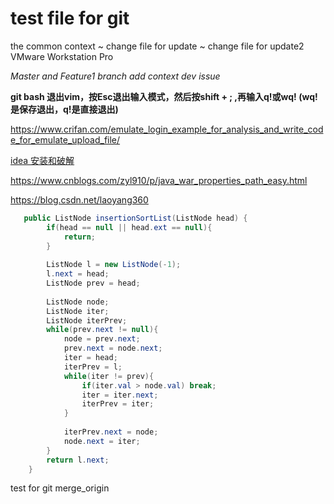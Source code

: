 # test file for git
 the common context
 ~ change file for update
 ~ change file for update2 
VMware Workstation Pro


*Master and Feature1 branch add context dev issue*


**git bash 退出vim，按Esc退出输入模式，然后按shift + ; ,再输入q!或wq! (wq!是保存退出，q!是直接退出)**

<https://www.crifan.com/emulate_login_example_for_analysis_and_write_code_for_emulate_upload_file/>


[idea 安装和破解](https://www.cnblogs.com/jpfss/p/8872358.html)<br />

<https://www.cnblogs.com/zyl910/p/java_war_properties_path_easy.html>

<https://blog.csdn.net/laoyang360>


```java
   public ListNode insertionSortList(ListNode head) {
        if(head == null || head.ext == null){
            return;
        }
        
        ListNode l = new ListNode(-1);
        l.next = head;
        ListNode prev = head;
        
        ListNode node;
        ListNode iter;
        ListNode iterPrev;
        while(prev.next != null){
            node = prev.next;
            prev.next = node.next;
            iter = head;
            iterPrev = l;
            while(iter != prev){
                if(iter.val > node.val) break;
                iter = iter.next;
                iterPrev = iter;
            }
            
            iterPrev.next = node;
            node.next = iter;
        }
        return l.next;
    }
```

test for git merge_origin
